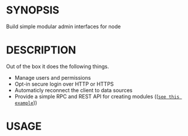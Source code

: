 # SYNOPSIS
Build simple modular admin interfaces for node

# DESCRIPTION
Out of the box it does the following things.

 - Manage users and permissions
 - Opt-in secure login over HTTP or HTTPS
 - Automaticly reconnect the client to data sources
 - Provide a simple RPC and REST API for creating modules (([`see this example`][0]))

# USAGE

[0]:https://github.com/hij1nx/admin-template
